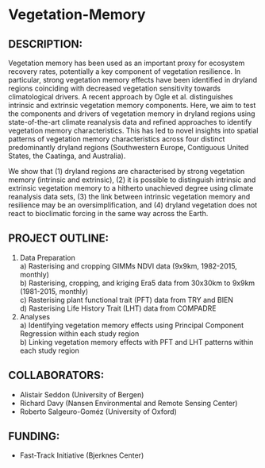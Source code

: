# Vegetation-Memory

## DESCRIPTION: 
Vegetation memory has been used as an important proxy for ecosystem recovery rates, potentially a key component of vegetation resilience. In particular, strong vegetation memory effects have been identified in dryland regions coinciding with decreased vegetation sensitivity towards climatological drivers. A recent approach by Ogle et al. distinguishes intrinsic and extrinsic vegetation memory components. Here, we aim to test the components and drivers of vegetation memory in dryland regions using state-of-the-art climate reanalysis data and refined approaches to identify vegetation memory characteristics. This has led to novel insights into spatial patterns of vegetation memory characteristics across four distinct predominantly dryland regions (Southwestern Europe, Contiguous United States, the Caatinga, and Australia). 

We show that (1) dryland regions are characterised by strong vegetation memory (intrinsic and extrinsic), (2) it is possible to distinguish intrinsic and extrinsic vegetation memory to a hitherto unachieved degree using climate reanalysis data sets, (3) the link between intrinsic vegetation memory and resilience may be an oversimplification, and (4) dryland vegetation does not react to bioclimatic forcing in the same way across the Earth.

## PROJECT OUTLINE:
1. Data Preparation  
  a) Rasterising and cropping GIMMs NDVI data (9x9km, 1982-2015, monthly)  
  b) Rasterising, cropping, and kriging Era5 data from 30x30km to 9x9km (1981-2015, monthly)  
  c) Rasterising plant functional trait (PFT) data from TRY and BIEN  
  d) Rasterising Life History Trait (LHT) data from COMPADRE  
2. Analyses  
  a) Identifying vegetation memory effects using Principal Component Regression within each study region  
  b) Linking vegetation memory effects with PFT and LHT patterns within each study region  


## COLLABORATORS:
- Alistair Seddon (University of Bergen)  
- Richard Davy (Nansen Environmental and Remote Sensing Center)  
- Roberto Salgeuro-Goméz (University of Oxford)  

## FUNDING:
- Fast-Track Initiative (Bjerknes Center)  
